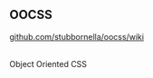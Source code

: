 ##  OOCSS

[github.com/stubbornella/oocss/wiki](https://github.com/stubbornella/oocss/wiki)<br /><br />

Object Oriented CSS
